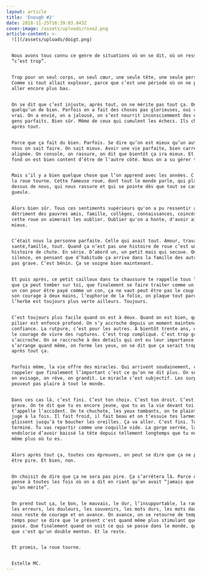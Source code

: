 ```yaml
---
layout: article
title: 'Enough #2'
date: 2018-11-25T16:39:03.843Z
cover-image: /assets/uploads/rose2.png
article-content: >-
  ![](/assets/uploads/doigt.png)


  Nous avons tous connu ce genre de situations où on se dit, où on ressent que
  “c’est trop”.


  Trop pour un seul corps, un seul cœur, une seule tête, une seule personne.
  Comme si tout allait exploser, parce que c’est une période où on ne peut pas
  aller encore plus bas.


  On se dit que c’est injuste, après tout, on ne mérite pas tout ça. On est
  quelqu’un de bien. Parfois on a fait des choses pas glorieuses, oui c'est
  vrai. On a envié, on a jalousé, on s’est nourrit inconsciemment des échecs des
  gens parfaits. Bien sûr. Même de ceux qui cumulent les échecs. Ils cherchent
  après tout. 


  Parce que ça fait du bien. Parfois. Se dire qu’on est mieux qu’un autre, que
  nous on sait faire. On sait mieux. Avoir une vie parfaite, bien carrée, bien
  alignée. On console, on rassure, on dit que bientôt ça ira mieux. Et puis au
  fond on est bien content d’être de l'autre côté. Nous on a su gérer tout ça. 


  Mais s’il y a bien quelque chose que l’on apprend avec les années. C’est que
  la roue tourne. Cette fameuse roue, dont tout le monde parle, qui plane au
  dessus de nous, qui nous rassure et qui se pointe dès que tout se casse la
  gueule. 


  Alors bien sûr. Tous ces sentiments supérieurs qu'on a pu ressentir au
  détriment des pauvres amis, famille, collèges, connaissances, coincés sous
  cette roue on aimerait les oublier. Oublier qu'on a honte, d'avoir aimé être
  mieux.


  C’était nous la personne parfaite. Celle qui avait tout. Amour, travail,
  santé,famille, tout. Quand ça n’est pas une histoire de roue c’est une
  histoire de chute. En série. D’abord un, un petit mais qui secoue. On gère. En
  silence, en pensant que d’habitude ça arrive dans la famille des autres. C’est
  pas grave. C’est bénin. Ça se soigne bien maintenant. 


  Et puis après, ce petit cailloux dans ta chaussure te rappelle tous les jours
  que ça peut tomber sur toi, que finalement se faire traiter comme un con par
  un con pour être payé comme un con, ça ne vaut peut être pas le coup. On prend
  son courage à deux mains, l’euphorie de la folie, on plaque tout parce que
  l’herbe est toujours plus verte ailleurs. Toujours. 


  C’est toujours plus facile quand on est à deux. Quand on est bien, quand le
  pilier est enfoncé profond. On s’y accroche depuis un moment maintenant, on a
  confiance. La rutpure, c’est pour les autres. À bientôt trente ans, on a plus
  le courage de vivre des ruptures. C’est trop compliqué. C’est trop grave. On
  s’accroche. On se raccroche à des details qui ont eu leur importance. Ça
  s’arrange quand même, on ferme les yeux, on se dit que ça serait trop bête,
  après tout ça. 


  Parfois même, la vie offre des miracles. Qui arrivent soudainement, comme pour
  rappeler que finalement l’important c’est ce qu’on ne dit plus. On se réjouit,
  on evisage, on rêve, on grandit. Le miracle c’est subjectif. Les surprises ne
  peuveut pas plaire à tout le monde.


  Dans ces cas là, c’est fini. C’est ton choix. C’est ton droit. C’est pas
  grave. On te dit que tu es encore jeune, que tu as la vie devant toi. On
  t’appelle l’accident. On te chuchote, les yeux tombants, on te plaint et on te
  juge à la fois. Il fait froid, il fait beau et on t’essuie tes larmes qui
  glissent jusqu’à te boucher les oreilles. Ça va aller. C’est fini. Tout est
  terminé. Tu vas repartir comme une coquille vide. La gorge serrée, la nuque
  endolorie d’avoir baissé la tête depuis tellement longtemps que tu ne sais
  même plus où tu es.


  Alors après tout ça, toutes ces épreuves, on peut se dire que ça ne peut pas
  être pire. Et bien, non. 


  On choisit de dire que ça ne sera pas pire. Ça s’arrêtera là. Parce qu’on
  pense à toutes les fois où on a dit en riant qu’on avait “jamais que la vie
  qu’on mérite”. 


  On prend tout ça, le bon, le mauvais, le dur, l’insupportable, la rancoeur,
  les erreurs, les douleurs, les souvenirs, les mots durs, les mots doux, ce qui
  nous reste de courage et on avance. On avance, on se retourne de temps en
  temps pour se dire que le présent c'est quand même plus stimulant que le
  passé. Que finalement quand on voit ce qui se passe dans le monde, qu'est ce
  que c'est qu'un double menton. Et le reste.


  Et promis, la roue tourne.


  Estelle MC.
---
```


